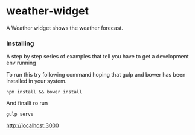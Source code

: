 # weather-widget


A Weather widget shows the weather forecast.


### Installing

A step by step series of examples that tell you have to get a development env running

To run this try following command hoping that gulp and bower has been installed in your system.

```
npm install && bower install
```


And finallt ro run

```
gulp serve
```

[http://localhost:3000](http://localhost:3000) 
